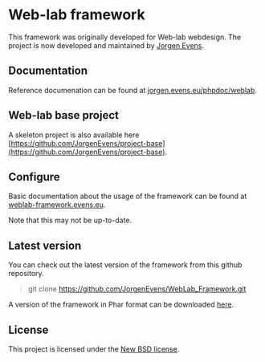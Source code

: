 # Web-lab framework #
This framework was originally developed for Web-lab webdesign.
The project is now developed and maintained by [Jorgen Evens](https://github.com/JorgenEvens).

## Documentation ##
Reference documenation can be found at [jorgen.evens.eu/phpdoc/weblab](http://jorgen.evens.eu/phpdoc/weblab).

## Web-lab base project ##
A skeleton project is also available here [https://github.com/JorgenEvens/project-base](https://github.com/JorgenEvens/project-base).

## Configure ##
Basic documentation about the usage of the framework can be found at [weblab-framework.evens.eu](http://weblab-framework.evens.eu).

Note that this may not be up-to-date.

## Latest version ##
You can check out the latest version of the framework from this github repository.
> git clone https://github.com/JorgenEvens/WebLab_Framework.git

A version of the framework in Phar format can be downloaded [here](http://jenkins.evens.eu:8080/weblab%20framework).

## License ##
This project is licensed under the [New BSD license](https://github.com/JorgenEvens/WebLab_Framework/blob/master/LICENSE).